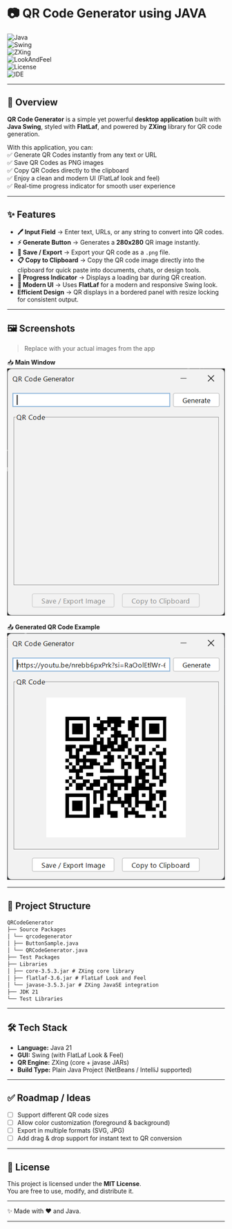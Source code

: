 # 📷 QR Code Generator using JAVA

![Java](https://img.shields.io/badge/Java-21-blue?style=flat-square&logo=openjdk)  
![Swing](https://img.shields.io/badge/GUI-Swing-brightgreen?style=flat-square&logo=java)  
![ZXing](https://img.shields.io/badge/Library-ZXing-orange?style=flat-square)  
![LookAndFeel](https://img.shields.io/badge/UI-FlatLaf-7986cb?style=flat-square)  
![License](https://img.shields.io/badge/License-MIT-yellow?style=flat-square)  
![IDE](https://img.shields.io/badge/Apache-NetBeans-29B6F6?style=flat-square)

---

## 🚀 Overview  

**QR Code Generator** is a simple yet powerful **desktop application** built with **Java Swing**, styled with **FlatLaf**, and powered by **ZXing** library for QR code generation.  

With this application, you can:  
✅ Generate QR Codes instantly from any text or URL  
✅ Save QR Codes as PNG images  
✅ Copy QR Codes directly to the clipboard  
✅ Enjoy a clean and modern UI (FlatLaf look and feel)  
✅ Real-time progress indicator for smooth user experience  

---

## ✨ Features  

- **🖊️ Input Field** → Enter text, URLs, or any string to convert into QR codes.  
- **⚡ Generate Button** → Generates a **280x280** QR image instantly.  
- **💾 Save / Export** → Export your QR code as a `.png` file.  
- **📋 Copy to Clipboard** → Copy the QR code image directly into the clipboard for quick paste into documents, chats, or design tools.  
- **🔄 Progress Indicator** → Displays a loading bar during QR creation.  
- **🎨 Modern UI** → Uses **FlatLaf** for a modern and responsive Swing look.  
- **Efficient Design** → QR displays in a bordered panel with resize locking for consistent output.  

---

## 🖼️ Screenshots  

> Replace with your actual images from the app  

📥 **Main Window**  
![Main Window](https://raw.githubusercontent.com/ManoharSamvel24/QR-Code-Generator-Java/refs/heads/main/QRCodeGenerator/outputs/op-1.png)  

📤 **Generated QR Code Example**  
![QR Example](https://raw.githubusercontent.com/ManoharSamvel24/QR-Code-Generator-Java/refs/heads/main/QRCodeGenerator/outputs/op-2.png)  

---

## 📂 Project Structure  
```
QRCodeGenerator
├── Source Packages
│ └── qrcodegenerator
│ ├── ButtonSample.java
│ └── QRCodeGenerator.java
├── Test Packages
├── Libraries
│ ├── core-3.5.3.jar # ZXing core library
│ ├── flatlaf-3.6.jar # FlatLaf Look and Feel
│ └── javase-3.5.3.jar # ZXing JavaSE integration
├── JDK 21
└── Test Libraries
```
---

## 🛠️ Tech Stack  

- **Language:** Java 21  
- **GUI:** Swing (with FlatLaf Look & Feel)  
- **QR Engine:** ZXing (core + javase JARs)  
- **Build Type:** Plain Java Project (NetBeans / IntelliJ supported)  

---

## ✅ Roadmap / Ideas  

- [ ] Support different QR code sizes  
- [ ] Allow color customization (foreground & background)  
- [ ] Export in multiple formats (SVG, JPG)  
- [ ] Add drag & drop support for instant text to QR conversion  

---

## 📜 License  

This project is licensed under the **MIT License**.  
You are free to use, modify, and distribute it.  

---

✨ Made with ❤️ and Java.  

---
